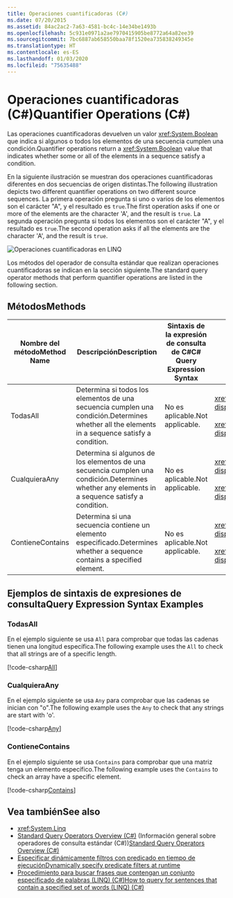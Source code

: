 ```yaml
---
title: Operaciones cuantificadoras (C#)
ms.date: 07/20/2015
ms.assetid: 84ac2ac2-7a63-4581-bc4c-14e34be1493b
ms.openlocfilehash: 5c931e0971a2ae7970415905be8772a64a82ee39
ms.sourcegitcommit: 7bc6887ab658550baa78f1520ea735838249345e
ms.translationtype: HT
ms.contentlocale: es-ES
ms.lasthandoff: 01/03/2020
ms.locfileid: "75635488"
---
```

# <a name="quantifier-operations-c"></a><span data-ttu-id="e0603-102">Operaciones cuantificadoras (C#)</span><span class="sxs-lookup"><span data-stu-id="e0603-102">Quantifier Operations (C#)</span></span>
<span data-ttu-id="e0603-103">Las operaciones cuantificadoras devuelven un valor <xref:System.Boolean> que indica si algunos o todos los elementos de una secuencia cumplen una condición.</span><span class="sxs-lookup"><span data-stu-id="e0603-103">Quantifier operations return a <xref:System.Boolean> value that indicates whether some or all of the elements in a sequence satisfy a condition.</span></span>  
  
 <span data-ttu-id="e0603-104">En la siguiente ilustración se muestran dos operaciones cuantificadoras diferentes en dos secuencias de origen distintas.</span><span class="sxs-lookup"><span data-stu-id="e0603-104">The following illustration depicts two different quantifier operations on two different source sequences.</span></span> <span data-ttu-id="e0603-105">La primera operación pregunta si uno o varios de los elementos son el carácter "A", y el resultado es `true`.</span><span class="sxs-lookup"><span data-stu-id="e0603-105">The first operation asks if one or more of the elements are the character 'A', and the result is `true`.</span></span> <span data-ttu-id="e0603-106">La segunda operación pregunta si todos los elementos son el carácter "A", y el resultado es `true`.</span><span class="sxs-lookup"><span data-stu-id="e0603-106">The second operation asks if all the elements are the character 'A', and the result is `true`.</span></span>  
  
 ![Operaciones cuantificadoras en LINQ](./media/quantifier-operations/linq-quantifier-operations.png)  
  
 <span data-ttu-id="e0603-108">Los métodos del operador de consulta estándar que realizan operaciones cuantificadoras se indican en la sección siguiente.</span><span class="sxs-lookup"><span data-stu-id="e0603-108">The standard query operator methods that perform quantifier operations are listed in the following section.</span></span>  
  
## <a name="methods"></a><span data-ttu-id="e0603-109">Métodos</span><span class="sxs-lookup"><span data-stu-id="e0603-109">Methods</span></span>  
  
|<span data-ttu-id="e0603-110">Nombre del método</span><span class="sxs-lookup"><span data-stu-id="e0603-110">Method Name</span></span>|<span data-ttu-id="e0603-111">Descripción</span><span class="sxs-lookup"><span data-stu-id="e0603-111">Description</span></span>|<span data-ttu-id="e0603-112">Sintaxis de la expresión de consulta de C#</span><span class="sxs-lookup"><span data-stu-id="e0603-112">C# Query Expression Syntax</span></span>|<span data-ttu-id="e0603-113">Más información</span><span class="sxs-lookup"><span data-stu-id="e0603-113">More Information</span></span>|  
|-----------------|-----------------|---------------------------------|----------------------|  
|<span data-ttu-id="e0603-114">Todas</span><span class="sxs-lookup"><span data-stu-id="e0603-114">All</span></span>|<span data-ttu-id="e0603-115">Determina si todos los elementos de una secuencia cumplen una condición.</span><span class="sxs-lookup"><span data-stu-id="e0603-115">Determines whether all the elements in a sequence satisfy a condition.</span></span>|<span data-ttu-id="e0603-116">No es aplicable.</span><span class="sxs-lookup"><span data-stu-id="e0603-116">Not applicable.</span></span>|<xref:System.Linq.Enumerable.All%2A?displayProperty=nameWithType><br /><br /> <xref:System.Linq.Queryable.All%2A?displayProperty=nameWithType>|  
|<span data-ttu-id="e0603-117">Cualquiera</span><span class="sxs-lookup"><span data-stu-id="e0603-117">Any</span></span>|<span data-ttu-id="e0603-118">Determina si algunos de los elementos de una secuencia cumplen una condición.</span><span class="sxs-lookup"><span data-stu-id="e0603-118">Determines whether any elements in a sequence satisfy a condition.</span></span>|<span data-ttu-id="e0603-119">No es aplicable.</span><span class="sxs-lookup"><span data-stu-id="e0603-119">Not applicable.</span></span>|<xref:System.Linq.Enumerable.Any%2A?displayProperty=nameWithType><br /><br /> <xref:System.Linq.Queryable.Any%2A?displayProperty=nameWithType>|  
|<span data-ttu-id="e0603-120">Contiene</span><span class="sxs-lookup"><span data-stu-id="e0603-120">Contains</span></span>|<span data-ttu-id="e0603-121">Determina si una secuencia contiene un elemento especificado.</span><span class="sxs-lookup"><span data-stu-id="e0603-121">Determines whether a sequence contains a specified element.</span></span>|<span data-ttu-id="e0603-122">No es aplicable.</span><span class="sxs-lookup"><span data-stu-id="e0603-122">Not applicable.</span></span>|<xref:System.Linq.Enumerable.Contains%2A?displayProperty=nameWithType><br /><br /> <xref:System.Linq.Queryable.Contains%2A?displayProperty=nameWithType>|  

## <a name="query-expression-syntax-examples"></a><span data-ttu-id="e0603-123">Ejemplos de sintaxis de expresiones de consulta</span><span class="sxs-lookup"><span data-stu-id="e0603-123">Query Expression Syntax Examples</span></span>  
  
### <a name="all"></a><span data-ttu-id="e0603-124">Todas</span><span class="sxs-lookup"><span data-stu-id="e0603-124">All</span></span>  
<span data-ttu-id="e0603-125">En el ejemplo siguiente se usa `All` para comprobar que todas las cadenas tienen una longitud específica.</span><span class="sxs-lookup"><span data-stu-id="e0603-125">The following example uses the `All` to check that all strings are of a specific length.</span></span>
  
[!code-csharp[All](~/samples/snippets/csharp/VS_Snippets_VBCSharp/CsLINQQuantifier/CS/Quantifier.cs#All)]  
  
### <a name="any"></a><span data-ttu-id="e0603-126">Cualquiera</span><span class="sxs-lookup"><span data-stu-id="e0603-126">Any</span></span>  
<span data-ttu-id="e0603-127">En el ejemplo siguiente se usa `Any` para comprobar que las cadenas se inician con "o".</span><span class="sxs-lookup"><span data-stu-id="e0603-127">The following example uses the `Any` to check that any strings are start with 'o'.</span></span>  
  
[!code-csharp[Any](~/samples/snippets/csharp/VS_Snippets_VBCSharp/CsLINQQuantifier/CS/Quantifier.cs#Any)]  
  
### <a name="contains"></a><span data-ttu-id="e0603-128">Contiene</span><span class="sxs-lookup"><span data-stu-id="e0603-128">Contains</span></span>  
<span data-ttu-id="e0603-129">En el ejemplo siguiente se usa `Contains` para comprobar que una matriz tenga un elemento específico.</span><span class="sxs-lookup"><span data-stu-id="e0603-129">The following example uses the `Contains` to check an array have a specific element.</span></span>  
  
[!code-csharp[Contains](~/samples/snippets/csharp/VS_Snippets_VBCSharp/CsLINQQuantifier/CS/Quantifier.cs#Contains)]  
  
## <a name="see-also"></a><span data-ttu-id="e0603-130">Vea también</span><span class="sxs-lookup"><span data-stu-id="e0603-130">See also</span></span>

- <xref:System.Linq>
- <span data-ttu-id="e0603-131">[Standard Query Operators Overview (C#)](./standard-query-operators-overview.md) (Información general sobre operadores de consulta estándar (C#))</span><span class="sxs-lookup"><span data-stu-id="e0603-131">[Standard Query Operators Overview (C#)](./standard-query-operators-overview.md)</span></span>
- [<span data-ttu-id="e0603-132">Especificar dinámicamente filtros con predicado en tiempo de ejecución</span><span class="sxs-lookup"><span data-stu-id="e0603-132">Dynamically specify predicate filters at runtime</span></span>](../../../linq/dynamically-specify-predicate-filters-at-runtime.md)
- [<span data-ttu-id="e0603-133">Procedimiento para buscar frases que contengan un conjunto especificado de palabras (LINQ) (C#)</span><span class="sxs-lookup"><span data-stu-id="e0603-133">How to query for sentences that contain a specified set of words (LINQ) (C#)</span></span>](./how-to-query-for-sentences-that-contain-a-specified-set-of-words-linq.md)
